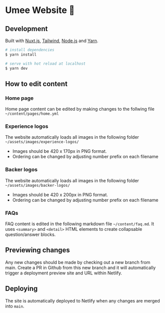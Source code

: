 # Umee Website 🐙

## Development

Built with [Nuxt.js](https://nuxtjs.org/), [Tailwind](https://tailwindcss.com/), [Node.js](https://nodejs.org/) and [Yarn](https://yarnpkg.com/).

```bash
# install dependencies
$ yarn install

# serve with hot reload at localhost
$ yarn dev
```

## How to edit content

### Home page
Home page content can be edited by making changes to the follwing file `~/content/pages/home.yml`

### Experience logos
The website automatically loads all images in the following folder `~/assets/images/experience-logos/`

* Images should be 420 x 170px in PNG format.
* Ordering can be changed by adjusting number prefix on each filename

### Backer logos
The website automatically loads all images in the following folder `~/assets/images/backer-logos/`

* Images should be 420 x 200px in PNG format.
* Ordering can be changed by adjusting number prefix on each filename

### FAQs
FAQ content is edited in the following markdown file `~/content/faq.md`. It uses `<summary>` and `<detail>` HTML elements to create collapsable question/answer blocks.

## Previewing changes

Any new changes should be made by checking out a new branch from main. Create a PR in Github from this new branch and it will automatically trigger a deployment preview site and URL within Netlify.
## Deploying

The site is automatically deployed to Netlify when any changes are merged into `main`.
